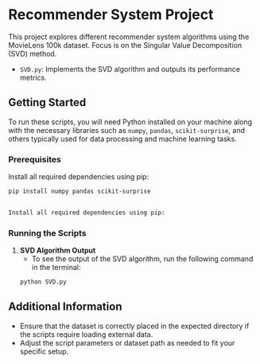 # Recommender System Project

This project explores different recommender system algorithms using the MovieLens 100k dataset. Focus is on the Singular Value Decomposition (SVD) method.

- `SVD.py`: Implements the SVD algorithm and outputs its performance metrics.

## Getting Started

To run these scripts, you will need Python installed on your machine along with the necessary libraries such as `numpy`, `pandas`, `scikit-surprise`, and others typically used for data processing and machine learning tasks.

### Prerequisites

Install all required dependencies using pip:

```bash
pip install numpy pandas scikit-surprise


Install all required dependencies using pip:
```


### Running the Scripts

1. **SVD Algorithm Output**
   - To see the output of the SVD algorithm, run the following command in the terminal:
   ```bash
   python SVD.py
   ```



## Additional Information

- Ensure that the dataset is correctly placed in the expected directory if the scripts require loading external data.
- Adjust the script parameters or dataset path as needed to fit your specific setup.

```
